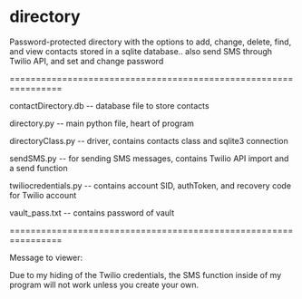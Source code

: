 # directory
Password-protected directory with the options to add, change, delete, find, and view contacts stored in a sqlite database.. also send SMS through Twilio API, and set and change password

================================================================

contactDirectory.db   -- database file to store contacts

directory.py          -- main python file, heart of program

directoryClass.py     -- driver, contains contacts class and sqlite3 connection

sendSMS.py            -- for sending SMS messages, contains Twilio API import and a send function

twiliocredentials.py  -- contains account SID, authToken, and recovery code for Twilio account

vault_pass.txt        -- contains password of vault

================================================================

Message to viewer:

Due to my hiding of the Twilio credentials, the SMS function inside of my program will not work unless you create your own.
